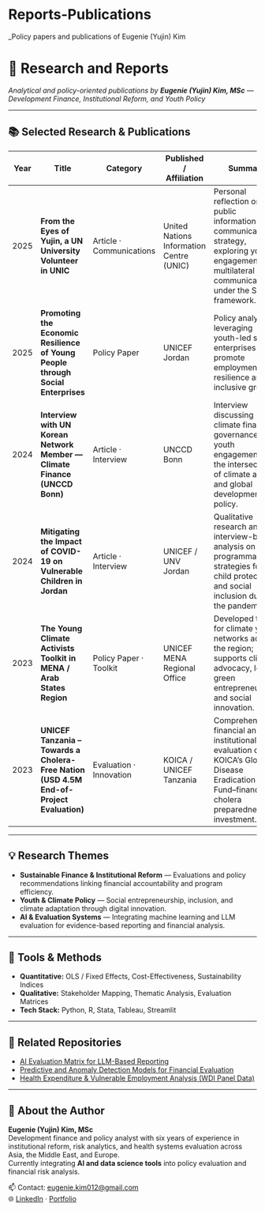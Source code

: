 # Reports-Publications
_Policy papers and publications of Eugenie (Yujin) Kim

# 🧾 Research and Reports
_Analytical and policy-oriented publications by **Eugenie (Yujin) Kim, MSc** — Development Finance, Institutional Reform, and Youth Policy_

---

## 📚 Selected Research & Publications

| Year | Title | Category | Published / Affiliation | Summary |
|------|--------|-----------|--------------------------|----------|
| 2025 | **From the Eyes of Yujin, a UN University Volunteer in UNIC** | Article · Communications | United Nations Information Centre (UNIC) | Personal reflection on UN public information and communications strategy, exploring youth engagement and multilateral communications under the SDGs framework. |
| 2025 | **Promoting the Economic Resilience of Young People through Social Enterprises** | Policy Paper | UNICEF Jordan | Policy analysis on leveraging youth-led social enterprises to promote employment resilience and inclusive growth. |
| 2024 | **Interview with UN Korean Network Member — Climate Finance (UNCCD Bonn)** | Article · Interview | UNCCD Bonn | Interview discussing climate finance governance, youth engagement, and the intersection of climate action and global development policy. |
| 2024 | **Mitigating the Impact of COVID-19 on Vulnerable Children in Jordan** | Article · Interview | UNICEF / UNV Jordan | Qualitative research and interview-based analysis on programmatic strategies for child protection and social inclusion during the pandemic. |
| 2023 | **The Young Climate Activists Toolkit in MENA / Arab States Region** | Policy Paper · Toolkit | UNICEF MENA Regional Office | Developed toolkit for climate youth networks across the region; supports climate advocacy, local green entrepreneurship, and social innovation. |
| 2023 | **UNICEF Tanzania – Towards a Cholera-Free Nation (USD 4.5M End-of-Project Evaluation)** | Evaluation · Innovation | KOICA / UNICEF Tanzania | Comprehensive financial and institutional evaluation of KOICA’s Global Disease Eradication Fund–financed cholera preparedness investment. |

---

## 💡 Research Themes

- **Sustainable Finance & Institutional Reform** — Evaluations and policy recommendations linking financial accountability and program efficiency.  
- **Youth & Climate Policy** — Social entrepreneurship, inclusion, and climate adaptation through digital innovation.  
- **AI & Evaluation Systems** — Integrating machine learning and LLM evaluation for evidence-based reporting and financial analysis.  

---

## 🧠 Tools & Methods

- **Quantitative:** OLS / Fixed Effects, Cost-Effectiveness, Sustainability Indices  
- **Qualitative:** Stakeholder Mapping, Thematic Analysis, Evaluation Matrices  
- **Tech Stack:** Python, R, Stata, Tableau, Streamlit  

---

## 🔗 Related Repositories

- [AI Evaluation Matrix for LLM-Based Reporting](#)  
- [Predictive and Anomaly Detection Models for Financial Evaluation](#)  
- [Health Expenditure & Vulnerable Employment Analysis (WDI Panel Data)](#)

---

## 👤 About the Author

**Eugenie (Yujin) Kim, MSc**  
Development finance and policy analyst with six years of experience in institutional reform, risk analytics, and health systems evaluation across Asia, the Middle East, and Europe.  
Currently integrating **AI and data science tools** into policy evaluation and financial risk analysis.  

📫 Contact: [eugenie.kim012@gmail.com](mailto:eugenie.kim012@gmail.com)  
🌐 [LinkedIn](#) · [Portfolio](#)
